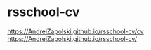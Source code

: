 # rsschool-cv
https://AndreiZapolski.github.io/rsschool-cv/cv
https://AndreiZapolski.github.io/rsschool-cv/
